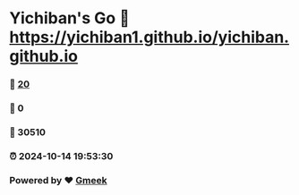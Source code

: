 # Yichiban's Go :link: https://yichiban1.github.io/yichiban.github.io 
### :page_facing_up: [20](https://yichiban1.github.io/yichiban.github.io/tag.html) 
### :speech_balloon: 0 
### :hibiscus: 30510 
### :alarm_clock: 2024-10-14 19:53:30 
### Powered by :heart: [Gmeek](https://github.com/Meekdai/Gmeek)
